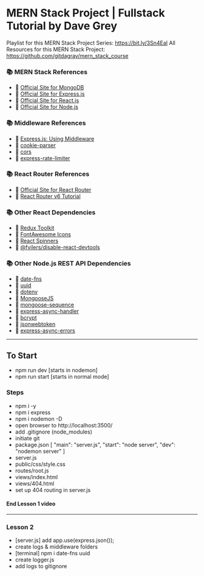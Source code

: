 # MERN Stack Project | Fullstack Tutorial by Dave Grey

Playlist for this MERN Stack Project Series: https://bit.ly/3Sn4EaI
All Resources for this MERN Stack Project: https://github.com/gitdagray/mern_stack_course

### 📚 MERN Stack References
- 🔗 [Official Site for MongoDB](https://mongodb.com)
- 🔗 [Official Site for Express.js](https://expressjs.com)
- 🔗 [Official Site for React.js](https://reactjs.org)
- 🔗 [Official Site for Node.js](https://nodejs.org/)

### 📚 Middleware References
- 🔗 [Express.js: Using Middleware](https://expressjs.com/en/guide/using-middleware.html)
- 🔗 [cookie-parser](https://www.npmjs.com/package/cookie-parser)
- 🔗 [cors](https://www.npmjs.com/package/cors)
- 🔗 [express-rate-limiter](https://www.npmjs.com/package/express-rate-limiter)

### 📚 React Router References
- 🔗 [Official Site for React Router](https://reactrouter.com/docs/en/v6)
- 🔗 [React Router v6 Tutorial](https://github.com/gitdagray/react_router_v6)

### 📚 Other React Dependencies
- 🔗 [Redux Toolkit](https://redux-toolkit.js.org/)
- 🔗 [FontAwesome Icons](https://fontawesome.com/docs/web/use-with/react/)
- 🔗 [React Spinners](https://www.npmjs.com/package/react-spinners)
- 🔗 [@fvilers/disable-react-devtools](https://www.npmjs.com/package/@fvilers/disable-react-devtools)

### 📚 Other Node.js REST API Dependencies
- 🔗 [date-fns](https://www.npmjs.com/package/date-fns)
- 🔗 [uuid](https://www.npmjs.com/package/uuid)
- 🔗 [dotenv](https://www.npmjs.com/package/dotenv)
- 🔗 [MongooseJS](https://mongoosejs.com/)
- 🔗 [mongoose-sequence](https://www.npmjs.com/package/mongoose-sequence)
- 🔗 [express-async-handler](https://www.npmjs.com/package/express-async-handler)
- 🔗 [bcrypt](https://www.npmjs.com/package/bcrypt)
- 🔗 [jsonwebtoken](https://www.npmjs.com/package/jsonwebtoken)
- 🔗 [express-async-errors](https://www.npmjs.com/package/express-async-errors)

--- 

## To Start 
- npm run dev [starts in nodemon]
- npm run start [starts in normal mode]

### Steps
- npm i -y 
- npm i express
- npm i nodemon -D
- open browser to http://localhost:3500/
- add .gitignore (node_modules)
- initiate git
- package.json [
  "main": "server.js",
  "start": "node server",
  "dev": "nodemon server"
]
- server.js
- public/css/style.css
- routes/root.js
- views/index.html
- views/404.html
- set up 404 routing in server.js
#### End Lesson 1 video
---
### Lesson 2
- [server.js] add app.use(express.json());
- create logs & middleware folders
- [terminal] npm i date-fns uuid
- create logger.js
- add logs to gitignore